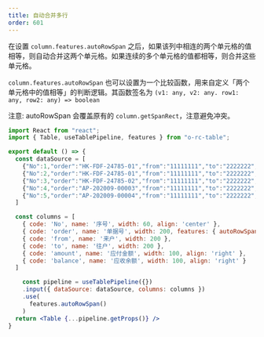 ```yaml
---
title: 自动合并多行
order: 601
---
```


在设置 `column.features.autoRowSpan` 之后，如果该列中相连的两个单元格的值相等，则自动合并这两个单元格。如果连续的多个单元格的值都相等，则合并这些单元格。 

`column.features.autoRowSpan` 也可以设置为一个比较函数，用来自定义「两个单元格中的值相等」的判断逻辑。其函数签名为 `(v1: any, v2: any. row1: any, row2: any) => boolean`

注意: autoRowSpan 会覆盖原有的 `column.getSpanRect`，注意避免冲突。

```jsx
import React from "react";
import { Table, useTablePipeline, features } from "o-rc-table";

export default () => {
  const dataSource = [
    {"No":1,"order":"HK-FDF-24785-01","from":"11111111","to":"2222222","amount":"29400.00","balance":"1000.00"},
    {"No":2,"order":"HK-FDF-24785-01","from":"11111111","to":"2222222","amount":"239400.00","balance":"5000.00"},
    {"No":3,"order":"HK-FDF-24785-02","from":"11111111","to":"2222222","amount":"249400.00","balance":"3000.00"},
    {"No":4,"order":"AP-202009-00003","from":"11111111","to":"2222222","amount":"219400.00","balance":"4000.00"},
    {"No":5,"order":"AP-202009-00004","from":"11111111","to":"2222222","amount":"239400.00","balance":"5000.00"}
  ]

  const columns = [
    { code: 'No', name: '序号', width: 60, align: 'center' },
    { code: 'order', name: '单据号', width: 200, features: { autoRowSpan: true}},
    { code: 'from', name: '来户', width: 200 },
    { code: 'to', name: '往户', width: 200 },
    { code: 'amount', name: '应付金额', width: 100, align: 'right' },
    { code: 'balance', name: '应收余额', width: 100, align: 'right' }
  ]

    const pipeline = useTablePipeline({})
    .input({ dataSource: dataSource, columns: columns })
    .use(
      features.autoRowSpan()
    )
  return <Table {...pipeline.getProps()} />
}
```
